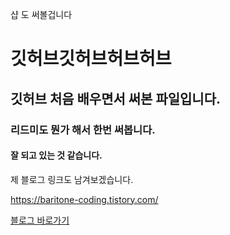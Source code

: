 샵 도 써볼겁니다 

# 깃허브깃허브허브허브


## 깃허브 처음 배우면서 써본 파일입니다.

### 리드미도 뭔가 해서 한번 써봅니다.

#### 잘 되고 있는 것 같습니다. 

제 블로그 링크도 남겨보겠습니다.

https://baritone-coding.tistory.com/

[블로그 바로가기](https://baritone-coding.tistory.com)

